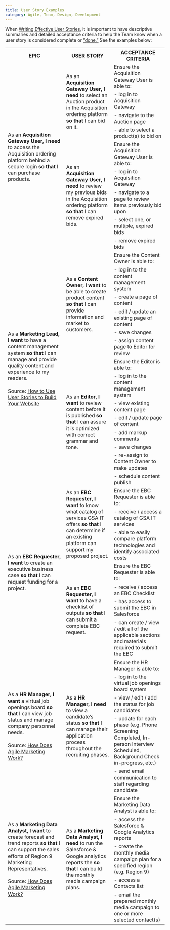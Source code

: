 ```yaml
---
title: User Story Examples
category: Agile, Team, Design, Development
---
```


When [Writing Effective User Stories](https://tech.gsa.gov/guides/effective_user_stories/), it is important to have descriptive summaries and detailed acceptance criteria to help the Team know when a user story is considered complete or [“done.”](https://tech.gsa.gov/guides/requirements_complete/) See the examples below:


<table>
  <tr>
    <th>EPIC</th>
    <th>USER STORY</th>
    <th>ACCEPTANCE CRITERIA</th>
  </tr>
  <tr>
  <td rowspan="9">As an <b>Acquisition Gateway User, I need</b> to access the Acquisition ordering platform behind a secure login <b>so that</b> I can purchase products.</td>
  <td rowspan="4">As an <b>Acquisition Gateway User, I need</b> to select an Auction product in the Acquisition ordering platform <b>so that</b> I can bid on it.</td>
    <td>Ensure the Acquisition Gateway User is able to:</td>
  </tr>
  <tr>
    <td>- log in to Acquisition Gateway</td>
  </tr>
  <tr>
    <td>- navigate to the Auction page</td>
  </tr>
  <tr>
    <td>- able to select a product(s) to bid on</td>
  </tr>
  <tr>
  <td rowspan="5">As an <b>Acquisition Gateway User, I need</b> to review my previous bids in the Acquisition ordering platform <b>so that</b> I can remove expired bids.</td>
    <td>Ensure the Acquisition Gateway User is able to:</td>
  </tr>
  <tr>
    <td>- log in to Acquisition Gateway</td>
  </tr>
  <tr>
    <td>- navigate to a page to review items previously bid upon</td>
  </tr>
  <tr>
    <td>- select one, or multiple, expired bids</td>
  </tr>
  <tr>
    <td>- remove expired bids</td>
  </tr>
  <tr>
  <td rowspan="14">As a <b>Marketing Lead, I want</b> to have a content management system <b>so that</b> I can manage and provide quality content and experience to my readers.<br><br>Source: <a href="http://getlevelten.com/blog/kayla-wren/how-use-user-stories-build-your-website">How to Use User Stories to Build Your Website</a></td>
  <td rowspan="6">As a <b>Content Owner, I want</b> to be able to create product content <b>so that</b> I can provide information and market to customers.</td>
    <td>Ensure the Content Owner is able to:</td>
  </tr>
  <tr>
    <td>- log in to the content management system</td>
  </tr>
  <tr>
    <td>- create a page of content</td>
  </tr>
  <tr>
    <td>- edit / update an existing page of content</td>
  </tr>
  <tr>
    <td>- save changes</td>
  </tr>
  <tr>
    <td>- assign content page to Editor for review</td>
  </tr>
  <tr>
  <td rowspan="8">As an <b>Editor, I want</b> to review content before it is published <b>so that</b> I can assure it is optimized with correct grammar and tone.</td>
    <td>Ensure the Editor is able to:</td>
  </tr>
  <tr>
    <td>- log in to the content management system</td>
  </tr>
  <tr>
    <td>- view existing content page</td>
  </tr>
  <tr>
    <td>- edit / update page of content</td>
  </tr>
  <tr>
    <td>- add markup comments</td>
  </tr>
  <tr>
    <td>- save changes</td>
  </tr>
  <tr>
    <td>- re-assign to Content Owner to make updates</td>
  </tr>
  <tr>
    <td>- schedule content publish</td>
  </tr>
  <tr>
  <td rowspan="7">As an <b>EBC Requester, I want</b> to create an executive business case <b>so that</b> I can request funding for a project.</td>
  <td rowspan="3">As an <b>EBC Requester, I want</b> to know what catalog of services GSA IT offers <b>so that</b> I can determine if an existing platform can support my proposed project.</td>
    <td>Ensure the EBC Requester is able to:</td>
  </tr>
  <tr>
    <td>- receive / access a catalog of GSA IT services</td>
  </tr>
  <tr>
    <td>- able to easily compare platform technologies and identify associated costs</td>
  </tr>
  <tr>
  <td rowspan="4">As an <b>EBC Requester, I want</b> to have a checklist of outputs <b>so that</b> I can submit a complete EBC request.</td>
    <td>Ensure the EBC Requester is able to:</td>
  </tr>
  <tr>
    <td>- receive / access an EBC Checklist</td>
  </tr>
  <tr>
    <td>- has access to submit the EBC in Salesforce</td>
  </tr>
  <tr>
    <td>- can create / view / edit all of the applicable sections and materials required to submit the EBC</td>
  </tr>
  <tr>
  <td rowspan="5">As a <b>HR Manager, I want</b> a virtual job openings board <b>so that</b> I can view job status and manage company personnel needs.<br><br>Source: <a href="https://resources.workfront.com/project-management-blog/how-does-agile-marketing-work">How Does Agile Marketing Work?</a></td>
  <td rowspan="5">As a <b>HR Manager, I need</b> to view a candidate’s status <b>so that</b> I can manage their application process throughout the recruiting phases.</td>
    <td>Ensure the HR Manager is able to:</td>
  </tr>
  <tr>
    <td>-  log in to the virtual job openings board system</td>
  </tr>
  <tr>
    <td>- view / edit / add the status for job candidates</td>
  </tr>
  <tr>
    <td>- update for each phase (e.g. Phone Screening Completed, In-person Interview Scheduled, Background Check in-progress, etc.)</td>
  </tr>
  <tr>
    <td>- send email communication to staff regarding candidate</td>
  </tr>
  <tr>
  <td rowspan="5">As a <b>Marketing Data Analyst, I want</b> to create forecast and trend reports <b>so that</b> I can support the sales efforts of Region 9 Marketing Representatives.<br><br>Source: <a href="https://resources.workfront.com/project-management-blog/how-does-agile-marketing-work">How Does Agile Marketing Work?</a></td>
  <td rowspan="5">As a <b>Marketing Data Analyst, I need</b> to run the Salesforce &amp; Google analytics reports the <b>so that</b> I can build the monthly media campaign plans.</td>
    <td>Ensure the Marketing Data Analyst is able to:</td>
  </tr>
  <tr>
    <td>- access the Salesforce &amp; Google Analytics reports</td>
  </tr>
  <tr>
    <td>- create the monthly media campaign plan for a specified region (e.g. Region 9)</td>
  </tr>
  <tr>
    <td>- access a Contacts list</td>
  </tr>
  <tr>
    <td>- email the prepared monthly media campaign to one or more selected contact(s)</td>
  </tr>
</table>
